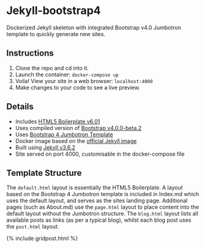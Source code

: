 # Jekyll-bootstrap4
Dockerized Jekyll skeleton with integrated Bootstrap v4.0 Jumbotron template to quickly generate new sites.

## Instructions
1. Clone the repo and cd into it.
2. Launch the container: <code>docker-compose up</code>
3. Voila! View your site in a web browser:
<code>localhost:4000</code>
4. Make changes to your code to see a live preview.

## Details
- Includes [HTML5 Boilerplate v6.01](https://html5boilerplate.com/)
- Uses compiled version of [Bootstrap v4.0.0-beta.2](https://getbootstrap.com/)
- Uses [Bootstrap 4 Jumbotron Template](https://getbootstrap.com/docs/4.0/examples/jumbotron/)
- Docker image based on the [official Jekyll image](https://hub.docker.com/r/jekyll/jekyll/)
- Built using [Jekyll v3.6.2](https://jekyllrb.com/)
- Site served on port 4000, customisable in the docker-compose file

## Template Structure
The <code>default.html</code> layout is essentially the HTML5 Boilerplate. A layout based on the Bootstrap 4 Jumbotron template is included in Index.md which uses the default layout, and serves as the sites landing page. Additional pages (such as About.md) use the <code>page.html</code> layout to place content into the default layout without the Jumbotron structure. The <code>blog.html</code> layout lists all available posts as links (as per a typical blog), whilst each blog post uses the <code>post.html</code> layout.


{% include gridpost.html %}
